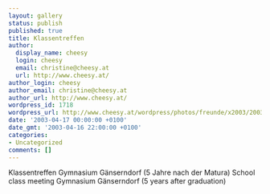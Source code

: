 ```yaml
---
layout: gallery
status: publish
published: true
title: Klassentreffen
author:
  display_name: cheesy
  login: cheesy
  email: christine@cheesy.at
  url: http://www.cheesy.at/
author_login: cheesy
author_email: christine@cheesy.at
author_url: http://www.cheesy.at/
wordpress_id: 1718
wordpress_url: http://www.cheesy.at/wordpress/photos/freunde/x2003/2003-04-17/
date: '2003-04-17 00:00:00 +0100'
date_gmt: '2003-04-16 22:00:00 +0100'
categories:
- Uncategorized
comments: []
---
```

<!--:de-->Klassentreffen Gymnasium Gänserndorf (5 Jahre nach der Matura)
<!--:--><!--:en-->School class meeting Gymnasium Gänserndorf (5 years after graduation)
<!--:-->
